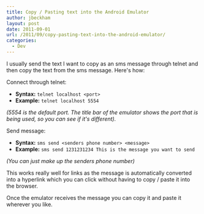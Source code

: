 ```yaml
---
title: Copy / Pasting text into the Android Emulator
author: jbeckham
layout: post
date: 2011-09-01
url: /2011/09/copy-pasting-text-into-the-android-emulator/
categories:
  - Dev
---
```

I usually send the text I want to copy as an sms message through telnet and then copy the text from the sms message. Here's how:

Connect through telnet:

  * **Syntax:** `telnet localhost <port>`
  * **Example:** `telnet localhost 5554`

_(5554 is the default port. The title bar of the emulator shows the port that is being used, so you can see if it's different)._

Send message:

  * **Syntax:** `sms send <senders phone number> <message>`
  * **Example:** `sms send 1231231234 This is the message you want to send`

_(You can just make up the senders phone number)_

This works really well for links as the message is automatically converted into a hyperlink which you can click without having to copy / paste it into the browser.

Once the emulator receives the message you can copy it and paste it wherever you like.